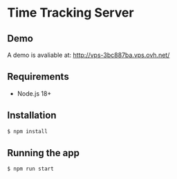 # Time Tracking Server

## Demo

A demo is avaliable at: http://vps-3bc887ba.vps.ovh.net/

## Requirements

- Node.js 18+

## Installation

```bash
$ npm install
```

## Running the app

```bash
$ npm run start
```
